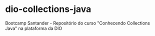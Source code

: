 # dio-collections-java
Bootcamp Santander - Repositório do curso "Conhecendo Collections Java" na plataforma da DIO

